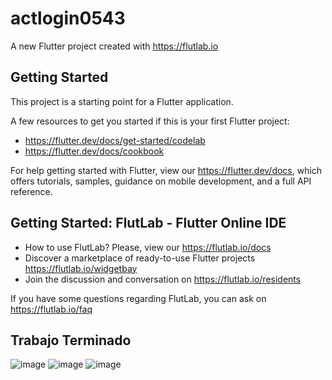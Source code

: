 # actlogin0543

A new Flutter project created with https://flutlab.io

## Getting Started

This project is a starting point for a Flutter application.

A few resources to get you started if this is your first Flutter project:

- https://flutter.dev/docs/get-started/codelab
- https://flutter.dev/docs/cookbook

For help getting started with Flutter, view our
https://flutter.dev/docs, which offers tutorials,
samples, guidance on mobile development, and a full API reference.

## Getting Started: FlutLab - Flutter Online IDE

- How to use FlutLab? Please, view our https://flutlab.io/docs
- Discover a marketplace of ready-to-use Flutter projects https://flutlab.io/widgetbay
- Join the discussion and conversation on https://flutlab.io/residents

If you have some questions regarding FlutLab, you can ask on https://flutlab.io/faq

## Trabajo Terminado 

![image](https://github.com/OneDavidrdz131/act4-0543/assets/143547422/06dc97d6-211d-4c9f-af64-f1791f182f63)
![image](https://github.com/OneDavidrdz131/act4-0543/assets/143547422/523b287e-49de-485d-a98c-f6e14225379c)
![image](https://github.com/OneDavidrdz131/act4-0543/assets/143547422/aac5e3fe-f970-4f0f-896c-687d24b10ec1)


